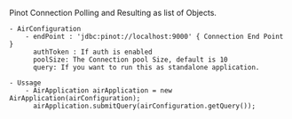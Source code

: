 Pinot Connection Polling and Resulting as list of Objects.

    - AirConfiguration
        - endPoint : 'jdbc:pinot://localhost:9000' { Connection End Point }
          authToken : If auth is enabled
          poolSize: The Connection pool Size, default is 10
          query: If you want to run this as standalone application.

    - Ussage
        - AirApplication airApplication = new AirApplication(airConfiguration);
          airApplication.submitQuery(airConfiguration.getQuery());